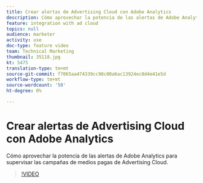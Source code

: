 ```yaml
---
title: Crear alertas de Advertising Cloud con Adobe Analytics
description: Cómo aprovechar la potencia de las alertas de Adobe Analytics para supervisar las campañas de medios pagas de Advertising Cloud.
feature: integration with ad cloud
topics: null
audience: marketer
activity: use
doc-type: feature video
team: Technical Marketing
thumbnail: 35118.jpg
kt: 5475
translation-type: tm+mt
source-git-commit: f7065aa474339cc90c00a6ac13924ec8d4e41e5d
workflow-type: tm+mt
source-wordcount: '50'
ht-degree: 0%

---
```



# Crear alertas de Advertising Cloud con Adobe Analytics

Cómo aprovechar la potencia de las alertas de Adobe Analytics para supervisar las campañas de medios pagas de Advertising Cloud.

>[!VIDEO](https://video.tv.adobe.com/v/35118/?quality=12&learn=on)

